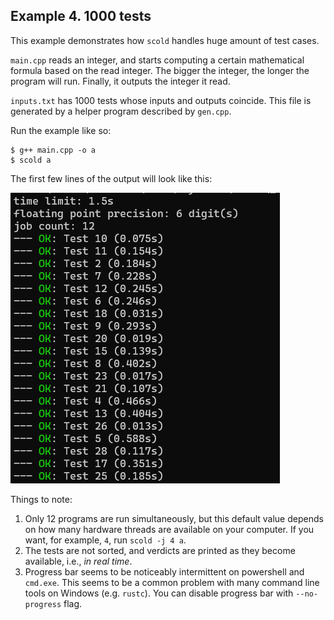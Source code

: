 ## Example 4. 1000 tests

This example demonstrates how `scold` handles huge amount of test cases.

`main.cpp` reads an integer, and starts computing a certain mathematical formula based on the read integer. The bigger the integer, the longer the program will run. Finally, it outputs the integer it read.

`inputs.txt` has 1000 tests whose inputs and outputs coincide. This file is generated by a helper program described by `gen.cpp`.

Run the example like so:
```
$ g++ main.cpp -o a
$ scold a
```

The first few lines of the output will look like this:

![scold's output for example 4](output.png)

Things to note:
1. Only 12 programs are run simultaneously, but this default value depends on how many hardware threads are available on your computer. If you want, for example, `4`, run `scold -j 4 a`.
2. The tests are not sorted, and verdicts are printed as they become available, i.e., *in real time*.
3. Progress bar seems to be noticeably intermittent on powershell and `cmd.exe`. This seems to be a common problem with many command line tools on Windows (e.g. `rustc`). You can disable progress bar with `--no-progress` flag.

